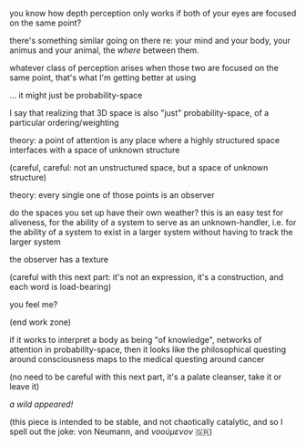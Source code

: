 you know how depth perception only works if both of your eyes are focused on the same point?

there's something similar going on there re: your mind and your body, your animus and your animal, the *where* between them.

whatever class of perception arises when those two are focused on the same point, that's what I'm getting better at using

... it might just be probability-space

I say that realizing that 3D space is also "just" probability-space, of a particular ordering/weighting

theory: a point of attention is any place where a highly structured space interfaces with a space of unknown structure

(careful, careful: not an unstructured space, but a space of unknown structure)

theory: every single one of those points is an observer

do the spaces you set up have their own weather? this is an easy test for aliveness, for the ability of a system to serve as an unknown-handler, i.e. for the ability of a system to exist in a larger system without having to track the larger system

the observer has a texture

(careful with this next part: it's not an expression, it's a construction, and each word is load-bearing)

you feel me?

(end work zone)

if it works to interpret a body as being "of knowledge", networks of attention in probability-space, then it looks like the philosophical questing around consciousness maps to the medical questing around cancer

(no need to be careful with this next part, it's a palate cleanser, take it or leave it)

*a wild <von Neumenon> appeared!*

(this piece is intended to be stable, and not chaotically catalytic, and so I spell out the joke: von Neumann, and *νοούμενoν* 🇬🇷)
